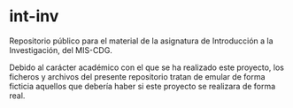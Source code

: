 # int-inv
Repositorio público para el material de la asignatura de Introducción a la Investigación, del MIS-CDG.

Debido al carácter académico con el que se ha realizado este proyecto, los ficheros y archivos del presente repositorio tratan de emular de forma ficticia aquellos que debería haber si este proyecto se realizara de forma real.
